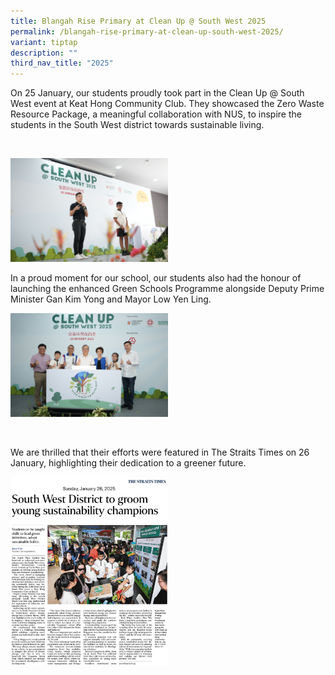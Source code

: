 ```yaml
---
title: Blangah Rise Primary at Clean Up @ South West 2025
permalink: /blangah-rise-primary-at-clean-up-south-west-2025/
variant: tiptap
description: ""
third_nav_title: "2025"
---
```

<p>On 25 January, our students proudly took part in the Clean Up @ South
West event at Keat Hong Community Club. They showcased the Zero Waste Resource
Package, a meaningful collaboration with NUS, to inspire the students in
the South West district towards sustainable living.</p>
<p></p>
<div class="isomer-image-wrapper">
<img style="width: 50%;" height="auto" width="100%" alt="" src="/images/2025 Photo Album/Clean Up @ South West/Clean_Up_1.png">
</div>
<p></p>
<div class="isomer-image-wrapper">
<img style="width: 50%;" height="auto" width="100%" alt="" src="/images/2025 Photo Album/Clean Up @ South West/Clean_Up_2.png">
</div>
<p>In a proud moment for our school, our students also had the honour of
launching the enhanced Green Schools Programme alongside Deputy Prime Minister
Gan Kim Yong and Mayor Low Yen Ling.</p>
<p></p>
<div class="isomer-image-wrapper">
<img style="width: 50%;" height="auto" width="100%" alt="" src="/images/2025 Photo Album/Clean Up @ South West/Clean_Up_3.png">
</div>
<p></p>
<div class="isomer-image-wrapper">
<img style="width: 100%" height="auto" width="100%" alt="" src="/images/2025 Photo Album/Clean Up @ South West/Clean_Up_4.png">
</div>
<p>We are thrilled that their efforts were featured in The Straits Times
on 26 January, highlighting their dedication to a greener future.</p>
<p></p>
<div class="isomer-image-wrapper">
<img style="width: 50%;" height="auto" width="100%" alt="" src="/images/2025 Photo Album/Clean Up @ South West/WhatsApp_Image_2025_01_26_at_08_14_01.jpg">
</div>
<p></p>